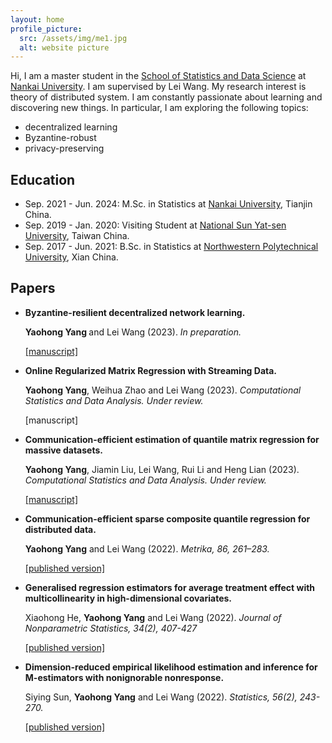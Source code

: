 ```yaml
---
layout: home
profile_picture:
  src: /assets/img/me1.jpg
  alt: website picture
---
```


<p>
  Hi, I am a master student in the <a href="https://stat.nankai.edu.cn/">School of Statistics and Data Science</a> at <a href="https://www.nankai.edu.cn/">Nankai University</a>. I am supervised by Lei Wang. My research interest is theory of distributed system. I am constantly passionate about learning and discovering new things. In particular, I am exploring the following topics:
  <ul>
    <li>decentralized learning</li>
    <li>Byzantine-robust</li>
    <li>privacy-preserving</li>
  </ul>
</p>


<!-- <p>
  I got my bachelor’s degree in Statistics at <a href="https://www.nwpu.edu.cn/">Northwestern Polytechnical University</a> in 2021. During my bachelor’s study, I exchanged at <a href="https://www.nsysu.edu.tw/">National Sun Yat-sen University</a> in 2019. 
</p> --> 


<h2>
Education
</h2>  
  <ul>
    <li> Sep. 2021 - Jun. 2024: M.Sc. in Statistics at  <a href="https://www.nankai.edu.cn/">Nankai University</a>, Tianjin China. </li>
    <li> Sep. 2019 - Jan. 2020: Visiting Student at <a href="https://www.nsysu.edu.tw/">National Sun Yat-sen University</a>, Taiwan China. </li>
    <li> Sep. 2017 - Jun. 2021: B.Sc. in Statistics at <a href="https://www.nwpu.edu.cn/">Northwestern Polytechnical University</a>, Xian China. </li>
  </ul>


<h2>
  Papers
</h2>  
<ul>
  <li><b>
    Byzantine-resilient decentralized network learning. 
  </b></li>
  <p> 
    <b> Yaohong Yang </b> and Lei Wang (2023).  <i> In preparation. </i>
  </p>  
   <p>
    <a href="https://maipdf.com/est/d14105861467@pdf">[manuscript]</a>
  </p> 
  
  <li><b>
    Online Regularized Matrix Regression with Streaming Data. 
  </b></li>
  <p> 
    <b> Yaohong Yang</b>, Weihua Zhao and Lei Wang (2023).  <i> Computational Statistics and Data Analysis. Under review. </i>
  </p> 
     <p>
    <a https://maipdf.com/est/d19258862725@pdf">[manuscript]</a>
  </p> 
  
  <li><b>
    Communication-efficient estimation of quantile matrix regression for massive datasets. 
  </b></li>
  <p> 
    <b> Yaohong Yang</b>, Jiamin Liu, Lei Wang, Rui Li and Heng Lian (2023).  <i> Computational Statistics and Data Analysis. Under review. </i>
  </p> 
     <p>
    <a href="https://maipdf.com/est/d10772863437@pdf">[manuscript]</a>
  </p> 
  
  <li><b>
    Communication-efficient sparse composite quantile regression for distributed data.
  </b></li>
  <p> 
    <b> Yaohong Yang</b> and Lei Wang (2022).  <i> Metrika, 86, 261–283. </i>
  </p> 
  <p>
    <a href="https://link.springer.com/article/10.1007/s00184-022-00868-z">[published version]</a>
  </p> 
  
  <li><b>
    Generalised regression estimators for average treatment effect with multicollinearity in high-dimensional covariates.
  </b></li>
  <p> 
   Xiaohong He, <b> Yaohong Yang</b> and Lei Wang (2022).  <i> Journal of Nonparametric Statistics, 34(2), 407-427 </i>
  </p> 
  <p>
    <a href="https://www.tandfonline.com/doi/abs/10.1080/10485252.2022.2061483">[published version]</a>
  </p> 
  
  <li><b>
    Dimension-reduced empirical likelihood estimation and inference for M-estimators with nonignorable nonresponse. 
  </b></li>
  <p> 
   Siying Sun, <b> Yaohong Yang</b> and Lei Wang (2022).  <i> Statistics, 56(2), 243-270. </i>
  </p>
  <p>
    <a href="https://www.tandfonline.com/doi/abs/10.1080/02331888.2022.2065677">[published version]</a>
  </p> 
  
</ul>

